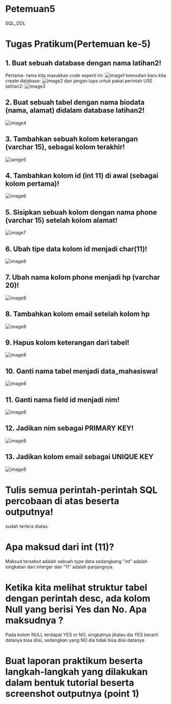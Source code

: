 # Petemuan5
SQL_DDL
# Tugas Pratikum(Pertemuan ke-5)
## 1. Buat sebuah database dengan nama latihan2!
Pertama- tama kita masukkan code seperti ini:
![image1](SS/SS1.png)
kemudian baru kita create database:
![image2](SS/SS2.png)
dan jangan lupa untuk pakai perintah USE latihan2:
![image3](SS/SS3.png)
## 2. Buat sebuah tabel dengan nama biodata (nama, alamat) didalam database latihan2!
![image4](SS/SS4.png)
## 3. Tambahkan sebuah kolom keterangan (varchar 15), sebagai kolom terakhir!
![iamge5](SS/SS5.png)
## 4. Tambahkan kolom id (int 11) di awal (sebagai kolom pertama)!
![image6](SS/SS6)
## 5. Sisipkan sebuah kolom dengan nama phone (varchar 15) setelah kolom alamat!
![image7](SS/SS7.png)
## 6. Ubah tipe data kolom id menjadi char(11)!
![image8](SS/SS8.png)
## 7. Ubah nama kolom phone menjadi hp (varchar 20)!
![image8](SS/SS9.png)
## 8. Tambahkan kolom email setelah kolom hp
![image8](SS/SS10.png)
## 9. Hapus kolom keterangan dari tabel!
![image8](SS/SS11.png)
## 10. Ganti nama tabel menjadi data_mahasiswa!
![image8](SS/SS12.png)
## 11. Ganti nama field id menjadi nim!
![image8](SS/SS13.png)
## 12. Jadikan nim sebagai PRIMARY KEY!
![image8](SS/SS14.png)
## 13. Jadikan kolom email sebagai UNIQUE KEY
![image8](SS/SS15.png)

# Tulis semua perintah-perintah SQL percobaan di atas beserta outputnya!
sudah tertera diatas.
# Apa maksud dari int (11)?
Maksud tersebut adalah sebuah type data sedangkang "int" adalah singkatan dari interger dan "11" adalah panjangnya.
# Ketika kita melihat struktur tabel dengan perintah desc, ada kolom Null yang berisi Yes dan No. Apa maksudnya ?
Pada kolom NULL terdapat YES or NO, singkatnya jikalau dia YES berarti datanya bisa diisi, sedangkan yang NO dia tidak bisa diisi datanya.
# Buat laporan praktikum beserta langkah-langkah yang dilakukan dalam bentuk tutorial beserta screenshot outputnya (point 1)
